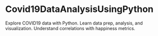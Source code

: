 # Covid19DataAnalysisUsingPython
Explore COVID19 data with Python. Learn data prep, analysis, and visualization. Understand correlations with happiness metrics.

